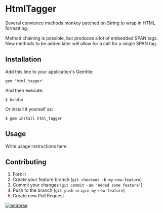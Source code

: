 # HtmlTagger

Several convience methods monkey patched on String to wrap in HTML formatting.

Method chaining is possible, but produces a lot of embedded SPAN tags.  New methods to be added later will allow for a call for a single SPAN tag.




## Installation

Add this line to your application's Gemfile:

    gem 'html_tagger'

And then execute:

    $ bundle

Or install it yourself as:

    $ gem install html_tagger

## Usage

 Write usage instructions here

## Contributing

1. Fork it
2. Create your feature branch (`git checkout -b my-new-feature`)
3. Commit your changes (`git commit -am 'Added some feature'`)
4. Push to the branch (`git push origin my-new-feature`)
5. Create new Pull Request

[![endorse](http://api.coderwall.com/coyote/endorsecount.png)](http://coderwall.com/coyote)
